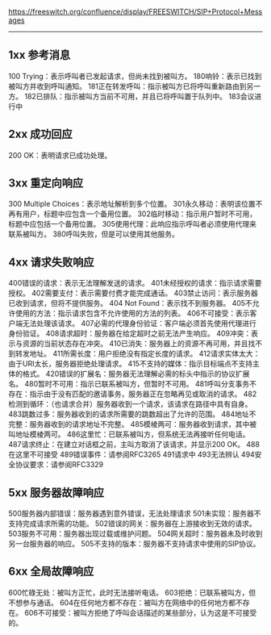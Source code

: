 https://freeswitch.org/confluence/display/FREESWITCH/SIP+Protocol+Messages

---


## 1xx 参考消息

100 Trying：表示呼叫者已发起请求，但尚未找到被叫方。
180响铃：表示已找到被叫方并收到呼叫通知。
181正在转发呼叫：指示被叫方已将呼叫重新路由到另一方。
182已排队：指示被叫方当前不可用，并且已将呼叫置于队列中。
183会议进行中

## 2xx 成功回应
200 OK：表明请求已成功处理。

## 3xx 重定向响应
300 Multiple Choices：表示地址解析到多个位置。
301永久移动：表明该位置不再有用户，标题中应包含一个备用位置。
302临时移动：指示用户暂时不可用，标题中应包括一个备用位置。
305使用代理：此响应指示呼叫者必须使用代理来联系被叫方。
380呼叫失败，但是可以使用其他服务。

## 4xx 请求失败响应
400错误的请求：表示无法理解发送的请求。
401未经授权的请求：指示请求需要授权。
402需要支付：表示需要付费才能完成通话。
403禁止访问：表示服务器已收到请求，但将不提供服务。
404 Not Found：表示找不到服务器。
405不允许使用的方法：指示请求包含不允许使用的方法的列表。
406不可接受：表示客户端无法处理该请求。
407必需的代理身份验证：客户端必须首先使用代理进行身份验证。
408请求超时：服务器在给定超时之前无法产生响应。
409冲突：表示与资源的当前状态存在冲突。
410已消失：服务器上的资源不再可用，并且找不到转发地址。
411所需长度：用户拒绝没有指定长度的请求。
412请求实体太大：由于URI太长，服务器拒绝处理请求。
415不支持的媒体：指示目标端点不支持主体的格式。
420错误的扩展名：服务器无法理解必需的标头中指示的协议扩展名。
480暂时不可用：指示已联系被叫方，但暂时不可用。
481呼叫分支事务不存在：指示由于没有匹配的邀请事务，服务器正在忽略再见或取消的请求。
482检测到循环：（也请求合并）服务器收到一个请求，该请求在路径中具有自身。
483跳数过多：服务器收到的请求所需要的跳数超出了允许的范围。
484地址不完整：服务器收到的请求地址不完整。
485模棱两可：服务器收到请求，其中被叫地址模棱两可。
486这里忙：已联系被叫方，但系统无法再接听任何电话。
487请求终止：在建立对话框之前，主叫方取消了该请求，并显示200 OK。
488在这里不可接受
489错误事件：请参阅RFC3265
491请求中
493无法辨认
494安全协议要求：请参阅RFC3329

## 5xx 服务器故障响应
500服务器内部错误：服务器遇到意外错误，无法处理请求
501未实现：服务器不支持完成请求所需的功能。
502错误的网关：服务器在上游接收到无效的请求。
503服务不可用：服务器出现过载或维护问题。
504网关超时：服务器未及时收到另一台服务器的响应。
505不支持的版本：服务器不支持请求中使用的SIP协议。

## 6xx 全局故障响应
600忙碌无处：被叫方正忙，此时无法接听电话。
603拒绝：已联系被叫方，但不想参与通话。
604在任何地方都不存在：被叫方在网络中的任何地方都不存在。
606不可接受：被叫方拒绝了呼叫会话描述的某些部分，认为这是不可接受的。
